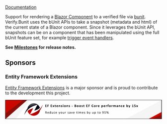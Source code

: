 <!--
GENERATED FILE - DO NOT EDIT
This file was generated by [MarkdownSnippets](https://github.com/SimonCropp/MarkdownSnippets).
Source File: /src/nuget.source.md
To change this file edit the source file and then run MarkdownSnippets.
-->

[Documentation](https://github.com/VerifyTests/Verify.Bun)

Support for rendering a [Blazor Component](https://docs.microsoft.com/en-us/aspnet/core/blazor/#components) to a verified file via [bunit](https://bunit.egilhansen.com). Verify.Bunit uses the bUnit APIs to take a snapshot (metadata and html) of the current state of a Blazor component. Since it leverages the bUnit API, snapshots can be on a component that has been manipulated using the full bUnit feature set, for example [trigger event handlers](https://bunit.egilhansen.com/docs/interaction/trigger-event-handlers.html).<!-- singleLineInclude: intro. path: /docs/mdsource/intro.include.md -->

**See [Milestones](https://github.com/VerifyTests/Verify.Bunit/milestones?state=closed) for release notes.**


## Sponsors


### Entity Framework Extensions<!-- include: zzz. path: /docs/mdsource/zzz.include.md -->

[Entity Framework Extensions](https://entityframework-extensions.net/) is a major sponsor and is proud to contribute to the development this project.

[![Entity Framework Extensions](docs/zzz.png)](https://entityframework-extensions.net)<!-- endInclude -->
